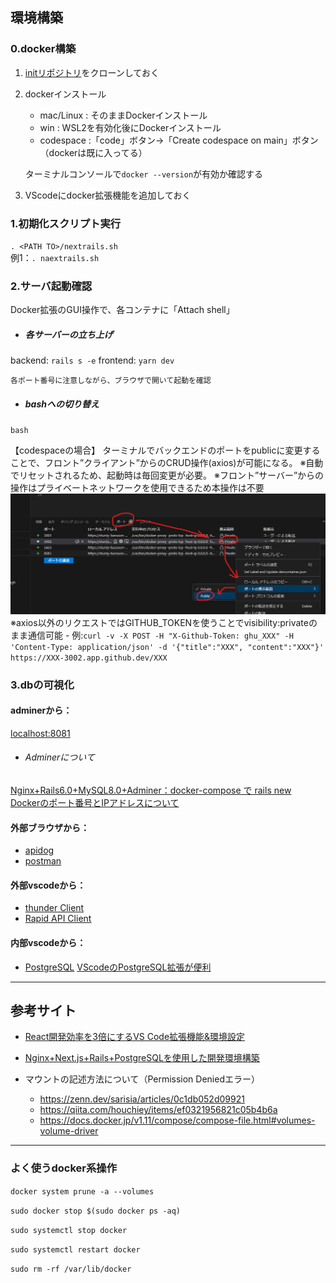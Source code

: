 ## 環境構築
### 0.docker構築
1. [initリポジトリ](https://github.com/githuno/init_devs)をクローンしておく  

2. dockerインストール
    - mac/Linux     : そのままDockerインストール　　
    - win           : WSL2を有効化後にDockerインストール　　
    - codespace     :「code」ボタン->「Create codespace on main」ボタン（dockerは既に入ってる）

    ターミナルコンソールで`docker --version`が有効か確認する  

3. VScodeにdocker拡張機能を追加しておく

### 1.初期化スクリプト実行
`. <PATH TO>/nextrails.sh`  
例1：`. naextrails.sh`  

### 2.サーバ起動確認
Docker拡張のGUI操作で、各コンテナに「Attach shell」

- ##### 各サーバーの立ち上げ
backend: `rails s -e`
frontend: `yarn dev`

    各ポート番号に注意しながら、ブラウザで開いて起動を確認

- ##### bashへの切り替え
`bash`

【codespaceの場合】
ターミナルでバックエンドのポートをpublicに変更することで、フロント”クライアント”からのCRUD操作(axios)が可能になる。
※自動でリセットされるため、起動時は毎回変更が必要。
※フロント”サーバー”からの操作はプライベートネットワークを使用できるため本操作は不要
![visibility-change](img/visibility-public.png)
※axios以外のリクエストではGITHUB_TOKENを使うことでvisibility:privateのまま通信可能
    - 例:`curl -v -X POST -H "X-Github-Token: ghu_XXX" -H 'Content-Type: application/json' -d '{"title":"XXX", "content":"XXX"}' https://XXX-3002.app.github.dev/XXX`

<!-- 【codespaceの場合】
1. `code <PATH TO>/frontend`および`code <PATH TO>/backend`
2. backend（rails）では、/config/environments/development.rb にエラーメッセージで指定されたホスト名を追記する。
    https://engr-sng.com/blog/ruby1

    /config/environments/development.rb
    ```
    Rails.application.configure do
    
    =====中略=====
    
        config.hosts << "xxxxxxxxxx.vfs.cloud9.ap-northeast-1.amazonaws.com"
    end
    ``` -->



### 3.dbの可視化
#### adminerから：
 [localhost:8081](http://localhost:8081)
- ###### Adminerについて
[Nginx+Rails6.0+MySQL8.0+Adminer：docker-compose で rails new](https://zenn.dev/junki555/articles/13da16e4f10c9dee2bb9)   
[Dockerのポート番号とIPアドレスについて](https://www.distant-view.co.jp/column/3107/)

#### 外部ブラウザから：
- [apidog](https://apidog.com/jp/)
- [postman](https://www.postman.com/)

#### 外部vscodeから：
- [thunder Client](https://marketplace.visualstudio.com/items?itemName=rangav.vscode-thunder-client)
- [Rapid API Client](https://marketplace.visualstudio.com/items?itemName=RapidAPI.vscode-rapidapi-client)

#### 内部vscodeから：
- [PostgreSQL](https://marketplace.visualstudio.com/items?itemName=ckolkman.vscode-postgres)
        [VScodeのPostgreSQL拡張が便利](https://od10z.wordpress.com/2019/12/17/vscode-extensions-for-postgresql/)   


---
## 参考サイト
- [React開発効率を3倍にするVS Code拡張機能&環境設定](https://qiita.com/newt0/items/b7810fb38c339ec5e4a7)  
- [Nginx+Next.js+Rails+PostgreSQLを使用した開発環境構築](https://computer-tb.co.jp/2022/06/22/nginxnext-jsrailspostgresql%E3%82%92%E4%BD%BF%E7%94%A8%E3%81%97%E3%81%9F%E9%96%8B%E7%99%BA%E7%92%B0%E5%A2%83%E6%A7%8B%E7%AF%89/)

- マウントの記述方法について（Permission Deniedエラー）
    - https://zenn.dev/sarisia/articles/0c1db052d09921
    - https://qiita.com/houchiey/items/ef0321956821c05b4b6a
    - https://docs.docker.jp/v1.11/compose/compose-file.html#volumes-volume-driver

---

### よく使うdocker系操作
`docker system prune -a --volumes`

`sudo docker stop $(sudo docker ps -aq)`

`sudo systemctl stop docker`

`sudo systemctl restart docker`

`sudo rm -rf /var/lib/docker`
